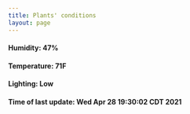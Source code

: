 ```yaml
---
title: Plants' conditions
layout: page
---
```



#### Humidity: 47%
#### Temperature: 71F
#### Lighting: Low
#### Time of last update: Wed Apr 28 19:30:02 CDT 2021
